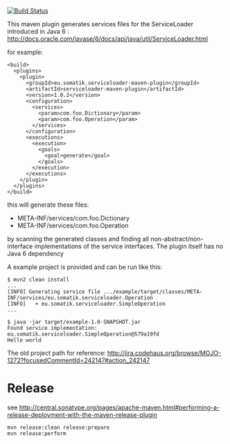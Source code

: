[![Build Status](https://travis-ci.org/francisdb/serviceloader-maven-plugin.png?branch=master)](https://travis-ci.org/francisdb/serviceloader-maven-plugin)

This maven plugin generates services files for the ServiceLoader introduced in Java 6 :
http://docs.oracle.com/javase/6/docs/api/java/util/ServiceLoader.html

for example:

    <build>
      <plugins>
        <plugin>
          <groupId>eu.somatik.serviceloader-maven-plugin</groupId>
          <artifactId>serviceloader-maven-plugin</artifactId>
          <version>1.0.2</version>
          <configuration>
            <services>
              <param>com.foo.Dictionary</param>
              <param>com.foo.Operation</param>
            </services>
          </configuration>
          <executions>
            <execution>
              <goals>
                <goal>generate</goal>
              </goals>
            </execution>
          </executions>
        </plugin>
      </plugins>
    </build>

this will generate these files:

* META-INF/services/com.foo.Dictionary
* META-INF/services/com.foo.Operation

by scanning the generated classes and finding all non-abstract/non-interface implementations of the service interfaces. The plugin itself has no Java 6 dependency

A example project is provided and can be run like this:

    $ mvn2 clean install
    ...
    [INFO] Generating service file .../example/target/classes/META-INF/services/eu.somatik.serviceloader.Operation
    [INFO]   + eu.somatik.serviceloader.SimpleOperation
    ...
    
    $ java -jar target/example-1.0-SNAPSHOT.jar
    Found service implementation: eu.somatik.serviceloader.SimpleOperation@579a19fd
    Hello world

The old project path for reference: 
http://jira.codehaus.org/browse/MOJO-1272?focusedCommentId=242147#action_242147

# Release

see http://central.sonatype.org/pages/apache-maven.html#performing-a-release-deployment-with-the-maven-release-plugin

```
mvn release:clean release:prepare
mvn release:perform
```
